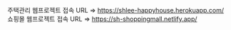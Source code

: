 주택관리 웹프로젝트 접속 URL => https://shlee-happyhouse.herokuapp.com/  
쇼핑몰 웹프로젝트 접속 URL => https://sh-shoppingmall.netlify.app/  

<!---
sanghyun-lee2/sanghyun-lee2 is a ✨ special ✨ repository because its `README.md` (this file) appears on your GitHub profile.
You can click the Preview link to take a look at your changes.
--->
